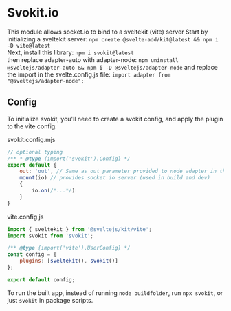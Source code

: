 # Svokit.io
This module allows socket.io to bind to a sveltekit (vite) server
Start by initializing a sveltekit server: `npm create @svelte-add/kit@latest && npm i -D vite@latest`<br />
Next, install this library: `npm i svokit@latest`<br />
then replace adapter-auto with adapter-node: `npm uninstall @sveltejs/adapter-auto && npm i -D @sveltejs/adapter-node`
and replace the import in the svelte.config.js file: `import adapter from "@sveltejs/adapter-node";`

## Config
To initialize svokit, you'll need to create a svokit config, and apply the plugin to the vite config:

svokit.config.mjs
```js
// optional typing
/** * @type {import('svokit').Config} */
export default {
    out: 'out', // Same as out parameter provided to node adapter in the svelte.config.js (only used in build)
    mount(io) // provides socket.io server (used in build and dev)
    {
        io.on(/*...*/)
    }
}
```

vite.config.js
```js
import { sveltekit } from '@sveltejs/kit/vite';
import svokit from 'svokit';

/** @type {import('vite').UserConfig} */
const config = {
	plugins: [sveltekit(), svokit()]
};

export default config;
```

To run the built app, instead of running `node buildfolder`, run `npx svokit`, or just `svokit` in package scripts.
